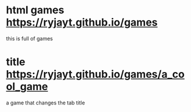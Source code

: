 # html games https://ryjayt.github.io/games
this is full of games

# title https://ryjayt.github.io/games/a_cool_game
a game that changes the tab title
